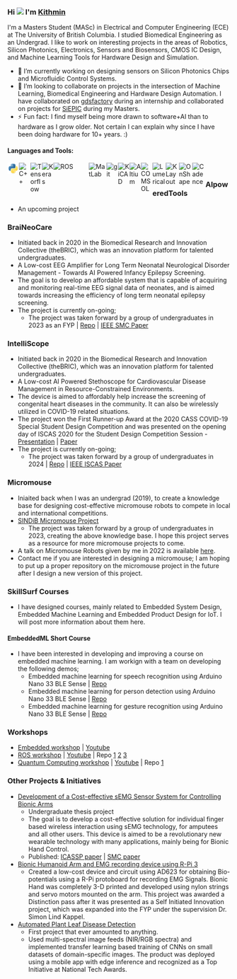 ### Hi <img src="https://media.giphy.com/media/hvRJCLFzcasrR4ia7z/giphy.gif" width="25px"> I'm [Kithmin](https://www.kithminrw.com/)

I'm a Masters Student (MASc) in Electrical and Computer Engineering (ECE) at The University of British Columbia. I studied Biomedical Engineering as an Undergrad. I like to work on interesting projects in the areas of Robotics, Silicon Photonics, Electronics, Sensors and Biosensors, CMOS IC Design, and Machine Learning Tools for Hardware Design and Simulation. 

- 🔭 I’m currently working on designing sensors on Silicon Photonics Chips and Microfluidic Control Systems.
- 👯 I’m looking to collaborate on projects in the intersection of Machine Learning, Biomedical Engineering and Hardware Design Automation. I have collaborated on [gdsfactory](https://gdsfactory.github.io/gdsfactory/) during an internship and collaborated on projects for [SiEPIC](https://github.com/SiEPIC) during my Masters.
- ⚡ Fun fact: I find myself being more drawn to software+AI than to hardware as I grow older. Not certain I can explain why since I have been doing hardware for 10+ years. :)

#### Languages and Tools:

[<img align="left" alt="Python" width="26px" src="https://raw.githubusercontent.com/devicons/devicon/master/icons/python/python-original.svg" />]()
[<img align="left" alt="C++" width="26px" src="https://raw.githubusercontent.com/isocpp/logos/master/cpp_logo.svg" />]()
[<img align="left" alt="Tensorflow" width="26px" src="https://raw.githubusercontent.com/valohai/ml-logos/master/tensorflow-tf.svg" />]()
[<img align="left" alt="Keras" width="26px" src="https://raw.githubusercontent.com/valohai/ml-logos/master/keras.svg" />]()
[<img align="left" alt="ROS" width="80px" src="https://upload.wikimedia.org/wikipedia/commons/thumb/b/bb/Ros_logo.svg/1280px-Ros_logo.svg.png" />]()
[<img align="left" alt="MatLab" width="40px" src="https://upload.wikimedia.org/wikipedia/commons/thumb/2/21/Matlab_Logo.png/667px-Matlab_Logo.png" />]()
[<img align="left" alt="git" width="26px" src="https://upload.wikimedia.org/wikipedia/commons/thumb/3/3f/Git_icon.svg/2048px-Git_icon.svg.png" />]()
[<img align="left" alt="KiCAD" width="26px" src="https://avatars.githubusercontent.com/u/3374914?s=200&v=4" />]()
[<img align="left" alt="Altium" width="26px" src="https://upload.wikimedia.org/wikipedia/commons/e/ea/Altium_Designer_Logo.png" />]()
[<img align="left" alt="COMSOL" width="26px" src="https://play-lh.googleusercontent.com/gdPzb-Oss6wI0v5P9HY5N15eb-nroNCiRnPXrtjvV2zoz4Q0Buw67e_RYkF0CsYvMx7F" />]()
[<img align="left" alt="Lumerical" width="30px" src="https://pbs.twimg.com/profile_images/1258494918634291200/tgR7gdWK_400x400.jpg" />]()
[<img align="left" alt="KLayout" width="30px" src="https://avatars.githubusercontent.com/u/46386928?s=200&v=4" />]()
[<img align="left" alt="OnShape" width="30px" src="https://play-lh.googleusercontent.com/yAS9WJJnjlCx77RxIvJSssrixhCdUxnBlM3CuPnQpl8QI3Ez19KreBL4xREc1gtmK_Y" />]()
[<img align="left" alt="Cadence" width="30px" src="https://companieslogo.com/img/orig/CDNS-20a21ff7.png?t=1652258778" />]()

<br/>

<!--
### Quantum Annealing
- Ongoing project

### UBC Projects
- Ongoing project
-->

### AIpoweredTools
- An upcoming project

### BraiNeoCare
- Initiated back in 2020 in the Biomedical Research and Innovation Collective (theBRIC), which was an innovation platform for talented undergraduates. 
- A Low-cost EEG Amplifier for Long Term Neonatal Neurological Disorder Management - Towards AI Powered Infancy Epilepsy Screening.
- The goal is to develop an affordable system that is capable of acquiring and monitoring real-time EEG signal data of neonates, and is aimed towards increasing the efficiency of long term neonatal epilepsy screening.
- The project is currently on-going;
  - The project was taken forward by a group of undergraduates in 2023 as an FYP | [Repo](https://github.com/Dinuka-1999/BraiNeoCare) | [IEEE SMC Paper]()

### IntelliScope
 - Initiated back in 2020 in the Biomedical Research and Innovation Collective (theBRIC), which was an innovation platform for talented undergraduates. 
 - A Low-cost AI Powered Stethoscope for Cardiovascular Disease Management in Resource-Constrained Environments.
 - The device is aimed to affordably help increase the screening of congenital heart diseases in the community. It can also be wirelessly utilized in COVID-19 related situations.
 - The project won the First Runner-up Award at the 2020 CASS COVID-19 Special Student Design Competition and was presented on the opening day of ISCAS 2020 for the Student Design Competition Session - [Presentation](https://drive.google.com/file/d/1RztRsTyAFzcmgW8hmfYzrs6aW5AQ1shj/view?usp=sharing) | [Paper](https://drive.google.com/file/d/19LmnasU0Bx8yN8EaQ_rB5XG1ntNo3QxQ/view) 
 - The project is currently on-going;
   - The project was taken forward by a group of undergraduates in 2024 | [Repo](https://github.com/intelliscope-life) | [IEEE ISCAS Paper](https://ieeexplore.ieee.org/document/9401093)

### Micromouse
- Iniaited back when I was an undergrad (2019), to create a knowledge base for designing cost-effective micromouse robots to compete in local and international competitions.
- [SINDiB Micromouse Project](https://github.com/sanjith1999/SINDiB-MicroMouse)
  - The project was taken forward by a group of undergraduates in 2023, creating the above knowledge base. I hope this project serves as a resource for more micromouse projects to come. 
- A talk on Micromouse Robots given by me in 2022 is available [here](https://docs.google.com/presentation/d/1EzACgUfxd5gQGBXqCMkfpz_SdqEy7rfr/edit?usp=sharing&ouid=110067105344034357131&rtpof=true&sd=true). 
- Contact me if you are interested in designing a micromouse; I am hoping to put up a proper repository on the micromouse project in the future after I design a new version of this project.

### SkillSurf Courses
 - I have designed courses, mainly related to Embedded System Design, Embedded Machine Learning and Embedded Product Design for IoT. I will post more information about them here.

#### EmbeddedML Short Course
- I have been interested in developing and improving a course on embedded machine learning. I am workign with a team on developing the following demos;
  - Embedded machine learning for speech recognition using Arduino Nano 33 BLE Sense | [Repo]()
  - Embedded machine learning for person detection using Arduino Nano 33 BLE Sense | [Repo]()
  - Embedded machine learning for gesture recognition using Arduino Nano 33 BLE Sense | [Repo](https://github.com/devnithw/gesture-tinyml)

### Workshops
 - [Embedded workshop](https://slinspire.lk/embedded-systems-workshop-for-beginners/) | [Youtube](https://www.youtube.com/playlist?list=PLTW6nNce5t3IieOTPeGCx0hxbSSmbx5Vh)
 - [ROS workshop](https://ent.uom.lk/2023/03/06/slrc-22-advanced-robotics-workshop-a-journey-into-the-realm-of-ros/) | [Youtube](https://www.youtube.com/playlist?list=PLycNPeCNJhVeX9AhiOXh-B5Pe4zxsPE2r) | Repo [1](https://github.com/sakunaharinda/ROS-Handson-Session-1.1) [2](https://github.com/sakunaharinda/ROS-Handson-Session-1.2) [3](https://github.com/sakunaharinda/ROS-Handson-Session-2)
 - [Quantum Computing workshop](https://ent.uom.lk/2023/04/02/workshop-on-quantum-computing/) | [Youtube](https://www.youtube.com/playlist?list=PL9cCjI9HkwwChpdyl5bGOTHq3KdenSiGn) | Repo [1](https://github.com/SkillSurf/introduction_qc)

### Other Projects & Initiatives
- [Development of a Cost-effective sEMG Sensor System for Controlling Bionic Arms](https://github.com/Laknath1996/sEMG-Hand-Gesture-Recognition) 
  - Undergraduate thesis project
  - The goal is to develop a cost-effective solution for individual finger based wireless interaction using sEMG technology, for amputees and all other users. This device is aimed to be a revolutionary new wearable technology with many applications, mainly being for Bionic Hand Control.
  - Published: [ICASSP paper](https://ieeexplore.ieee.org/document/9054227) | [SMC paper](https://ieeexplore.ieee.org/document/9283285)
- [Bionic Humanoid Arm and EMG recording device using R-Pi 3](https://github.com/kithminrw/EMG_RPi_BionicHand)
  - Created a low-cost device and circuit using AD623 for obtaining Bio-potentials using a R-Pi protoboard for recording EMG Signals. Bionic Hand was completely 3-D printed and developed using nylon strings and servo motors mounted on the arm. This project was awarded a Distinction pass after it was presented as a Self Initiated Innovation project, which was expanded into the FYP under the supervision Dr. Simon Lind Kappel.
- [Automated Plant Leaf Disease Detection](https://github.com/kahnchana/Plant_Disease_Recognition)
  - First project that ever amounted to anything.
  - Used multi-spectral image feeds (NIR/RGB spectra) and implemented transfer learning based training of CNNs on small datasets of domain-specific images. The product was deployed using a mobile app with edge inference and recognized as a Top Initiative at National Tech Awards.


